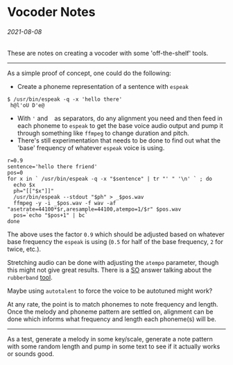 Vocoder Notes
===

###### 2021-08-08

These are notes on creating a vocoder with some 'off-the-shelf'
tools.

---

As a simple proof of concept, one could do the following:

* Create a phoneme representation of a sentence with `espeak`

```
$ /usr/bin/espeak -q -x 'hello there'
 h@l'oU D'e@
```

* With `'` and ` ` as separators, do any alignment you need and then feed in each
  phoneme to `espeak` to get the base voice audio output and pump it through something
  like `ffmpeg` to change duration and pitch.
* There's still experimentation that needs to be done to find out what the 'base' frequency
  of whatever `espeak` voice is using.

```
r=0.9
sentence='hello there friend'
pos=0
for x in ` /usr/bin/espeak -q -x "$sentence" | tr "' " '\n' ` ; do
  echo $x
  ph="[["$x"]]"
  /usr/bin/espeak --stdout "$ph" > _$pos.wav
  ffmpeg -y -i _$pos.wav -f wav -af "asetrate=44100*$r,aresample=44100,atempo=1/$r" $pos.wav
  pos=`echo "$pos+1" | bc`
done
```

The above uses the factor `0.9` which should be adjusted based on whatever base frequency the
`espeak` is using (`0.5` for half of the base frequency, `2` for twice, etc.).

Stretching audio can be done with adjusting the `atempo` parameter, though this might not
give great results. There is a [SO](https://superuser.com/questions/1131923/how-to-stretch-the-wav-file-to-the-same-video-length)
answer talking about the `rubberband` [tool](https://breakfastquay.com/rubberband/index.html).

Maybe using `autotalent` to force the voice to be autotuned might work?

At any rate, the point is to match phonemes to note frequency and length.
Once the melody and phoneme pattern are settled on, alignment can be done
which informs what frequency and length each phoneme(s) will be.

---

As a test, generate a melody in some key/scale, generate a note pattern with some random length
and pump in some text to see if it actually works or sounds good.
